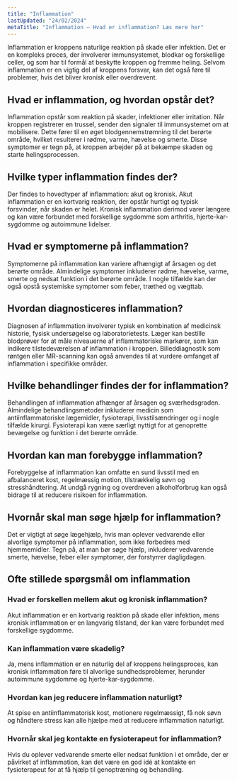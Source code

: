 ```yaml
---
title: "Inflammation"
lastUpdated: "24/02/2024"
metaTitle: "Inflammation – Hvad er inflammation? Læs mere her"
---
```


Inflammation er kroppens naturlige reaktion på skade eller infektion. Det er en kompleks proces, der involverer immunsystemet, blodkar og forskellige celler, og som har til formål at beskytte kroppen og fremme heling. Selvom inflammation er en vigtig del af kroppens forsvar, kan det også føre til problemer, hvis det bliver kronisk eller overdrevent.

## Hvad er inflammation, og hvordan opstår det?

Inflammation opstår som reaktion på skader, infektioner eller irritation. Når kroppen registrerer en trussel, sender den signaler til immunsystemet om at mobilisere. Dette fører til en øget blodgennemstrømning til det berørte område, hvilket resulterer i rødme, varme, hævelse og smerte. Disse symptomer er tegn på, at kroppen arbejder på at bekæmpe skaden og starte helingsprocessen.

## Hvilke typer inflammation findes der?

Der findes to hovedtyper af inflammation: akut og kronisk. Akut inflammation er en kortvarig reaktion, der opstår hurtigt og typisk forsvinder, når skaden er helet. Kronisk inflammation derimod varer længere og kan være forbundet med forskellige sygdomme som arthritis, hjerte-kar-sygdomme og autoimmune lidelser.

## Hvad er symptomerne på inflammation?

Symptomerne på inflammation kan variere afhængigt af årsagen og det berørte område. Almindelige symptomer inkluderer rødme, hævelse, varme, smerte og nedsat funktion i det berørte område. I nogle tilfælde kan der også opstå systemiske symptomer som feber, træthed og vægttab.

## Hvordan diagnosticeres inflammation?

Diagnosen af inflammation involverer typisk en kombination af medicinsk historie, fysisk undersøgelse og laboratorietests. Læger kan bestille blodprøver for at måle niveauerne af inflammatoriske markører, som kan indikere tilstedeværelsen af inflammation i kroppen. Billeddiagnostik som røntgen eller MR-scanning kan også anvendes til at vurdere omfanget af inflammation i specifikke områder.

## Hvilke behandlinger findes der for inflammation?

Behandlingen af inflammation afhænger af årsagen og sværhedsgraden. Almindelige behandlingsmetoder inkluderer medicin som antiinflammatoriske lægemidler, fysioterapi, livsstilsændringer og i nogle tilfælde kirurgi. Fysioterapi kan være særligt nyttigt for at genoprette bevægelse og funktion i det berørte område.

## Hvordan kan man forebygge inflammation?

Forebyggelse af inflammation kan omfatte en sund livsstil med en afbalanceret kost, regelmæssig motion, tilstrækkelig søvn og stresshåndtering. At undgå rygning og overdreven alkoholforbrug kan også bidrage til at reducere risikoen for inflammation.

## Hvornår skal man søge hjælp for inflammation?

Det er vigtigt at søge lægehjælp, hvis man oplever vedvarende eller alvorlige symptomer på inflammation, som ikke forbedres med hjemmemidler. Tegn på, at man bør søge hjælp, inkluderer vedvarende smerte, hævelse, feber eller symptomer, der forstyrrer dagligdagen.

## Ofte stillede spørgsmål om inflammation

### Hvad er forskellen mellem akut og kronisk inflammation?

Akut inflammation er en kortvarig reaktion på skade eller infektion, mens kronisk inflammation er en langvarig tilstand, der kan være forbundet med forskellige sygdomme.

### Kan inflammation være skadelig?

Ja, mens inflammation er en naturlig del af kroppens helingsproces, kan kronisk inflammation føre til alvorlige sundhedsproblemer, herunder autoimmune sygdomme og hjerte-kar-sygdomme.

### Hvordan kan jeg reducere inflammation naturligt?

At spise en antiinflammatorisk kost, motionere regelmæssigt, få nok søvn og håndtere stress kan alle hjælpe med at reducere inflammation naturligt.

### Hvornår skal jeg kontakte en fysioterapeut for inflammation?

Hvis du oplever vedvarende smerte eller nedsat funktion i et område, der er påvirket af inflammation, kan det være en god idé at kontakte en fysioterapeut for at få hjælp til genoptræning og behandling.